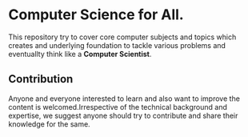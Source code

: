 # Computer Science for All.
 This repository try to cover core computer subjects and topics which creates and underlying foundation to tackle various problems and eventuallty think like a __Computer Scientist__.
 
 ## Contribution
 Anyone and everyone interested to learn and also want to improve the content is welcomed.Irrespective of the technical background and expertise, we suggest anyone should try to contribute and share their knowledge for the same.
 

